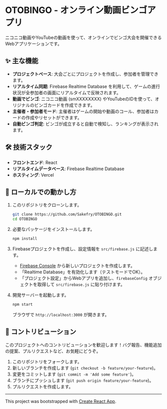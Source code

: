 # OTOBINGO - オンライン動画ビンゴアプリ

ニコニコ動画やYouTubeの動画を使って、オンラインでビンゴ大会を開催できるWebアプリケーションです。

## ✨ 主な機能

- **プロジェクトベース**: 大会ごとにプロジェクトを作成し、参加者を管理できます。
- **リアルタイム同期**: Firebase Realtime Database を利用して、ゲームの進行状況が全参加者の画面にリアルタイムで反映されます。
- **動画でビンゴ**: ニコニコ動画 (smXXXXXXXX) やYouTubeのIDを使って、オリジナルのビンゴカードを作成できます。
- **主催者・参加者モード**: 主催者はゲームの開始や動画のコール、参加者はカードの作成やリセットができます。
- **自動ビンゴ判定**: ビンゴが成立すると自動で検知し、ランキングが表示されます。

## 🛠️ 技術スタック

- **フロントエンド**: React
- **リアルタイムデータベース**: Firebase Realtime Database
- **ホスティング**: Vercel

## 🚀 ローカルでの動かし方

1.  このリポジトリをクローンします。
    ```bash
    git clone https://github.com/Sakefry/OTOBINGO.git
    cd OTOBINGO
    ```

2.  必要なパッケージをインストールします。
    ```bash
    npm install
    ```

3.  Firebaseプロジェクトを作成し、設定情報を `src/firebase.js` に記述します。
    - [Firebase Console](https://console.firebase.google.com/) から新しいプロジェクトを作成します。
    - 「Realtime Database」を有効化します（テストモードでOK）。
    - 「プロジェクト設定」からWebアプリを追加し、`firebaseConfig` オブジェクトを取得して `src/firebase.js` に貼り付けます。

4.  開発サーバーを起動します。
    ```bash
    npm start
    ```
    ブラウザで `http://localhost:3000` が開きます。

## 🤝 コントリビューション

このプロジェクトへのコントリビューションを歓迎します！バグ報告、機能追加の提案、プルリクエストなど、お気軽にどうぞ。

1.  このリポジトリをフォークします。
2.  新しいブランチを作成します (`git checkout -b feature/your-feature`)。
3.  変更をコミットします (`git commit -m 'Add some feature'`)。
4.  ブランチにプッシュします (`git push origin feature/your-feature`)。
5.  プルリクエストを作成します。

---
This project was bootstrapped with [Create React App](https://github.com/facebook/create-react-app).
